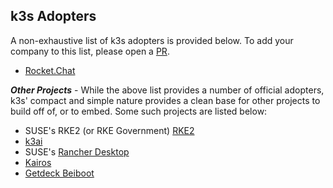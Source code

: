 ## k3s Adopters

A non-exhaustive list of k3s adopters is provided below.  To add your company to this list, please open a [PR](https://github.com/k3s-io/k3s/pulls).

- [Rocket.Chat](https://rocket.chat)


**_Other Projects_** - While the above list provides a number of official adopters, k3s' compact and simple nature provides a clean base for other projects to build off of, or to embed.  Some such projects are listed below:
 - SUSE's RKE2 (or RKE Government) [RKE2](github.com/rancher/rke2/)
 - [k3ai](https://k3ai.github.io/)
 - SUSE's [Rancher Desktop](https://rancherdesktop.io/)
 - [Kairos](https://kairos.io)
 - [Getdeck Beiboot](https://github.com/Getdeck/beiboot)
